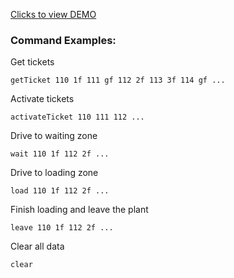 <a href="https://tms-simulator.herokuapp.com/" target="_blank">Clicks to view DEMO</a>

<h3>Command Examples:</h3>

Get tickets
```
getTicket 110 1f 111 gf 112 2f 113 3f 114 gf ...
```

Activate tickets
```
activateTicket 110 111 112 ...
```

Drive to waiting zone
```
wait 110 1f 112 2f ...
```

Drive to loading zone
```
load 110 1f 112 2f ...
```

Finish loading and leave the plant
```
leave 110 1f 112 2f ...
```

Clear all data
```
clear
```
